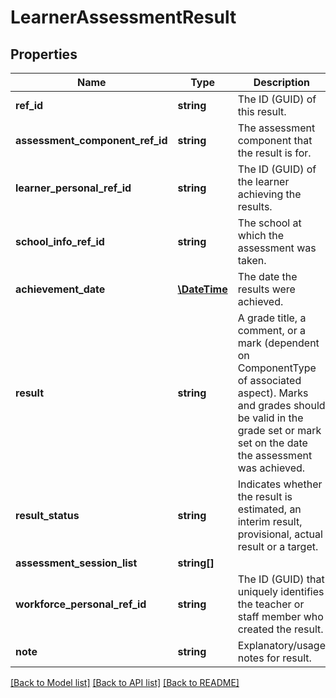 # LearnerAssessmentResult

## Properties
Name | Type | Description | Notes
------------ | ------------- | ------------- | -------------
**ref_id** | **string** | The ID (GUID) of this result. | 
**assessment_component_ref_id** | **string** | The assessment component that the result is for. | 
**learner_personal_ref_id** | **string** | The ID (GUID) of the learner achieving the results. | 
**school_info_ref_id** | **string** | The school at which the assessment was taken. | 
**achievement_date** | [**\DateTime**](Date.md) | The date the results were achieved. | 
**result** | **string** | A grade title, a comment, or a mark (dependent on ComponentType of associated aspect). Marks and grades should be valid in the grade set or mark set on the date the assessment was achieved. | 
**result_status** | **string** | Indicates whether the result is estimated, an interim result, provisional, actual result or a target. | 
**assessment_session_list** | **string[]** |  | [optional] 
**workforce_personal_ref_id** | **string** | The ID (GUID) that uniquely identifies the teacher or staff member who created the result. | [optional] 
**note** | **string** | Explanatory/usage notes for result. | [optional] 

[[Back to Model list]](../README.md#documentation-for-models) [[Back to API list]](../README.md#documentation-for-api-endpoints) [[Back to README]](../README.md)


